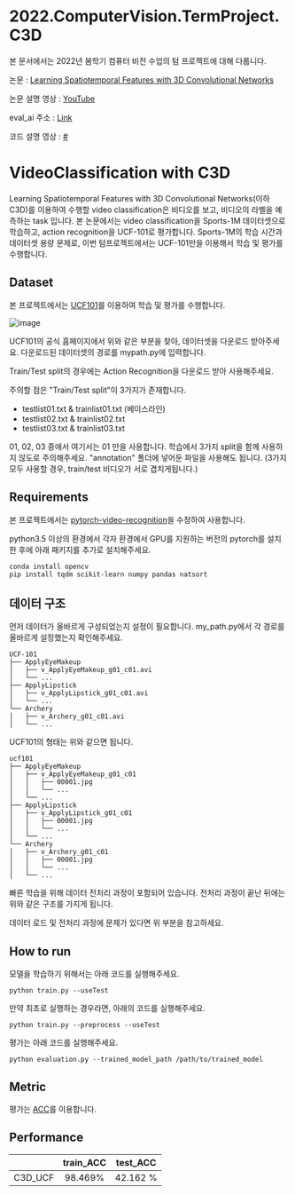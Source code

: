 # 2022.ComputerVision.TermProject.C3D

본 문서에서는 2022년 봄학기 컴퓨터 비전 수업의 텀 프로젝트에 대해 다룹니다.

논문 : [Learning Spatiotemporal Features with 3D Convolutional Networks](https://arxiv.org/pdf/1412.0767v4.pdf)

논문 설명 영상 : [YouTube](https://youtu.be/U6PmduQ1BQw)

eval_ai 주소 : [Link](http://203.250.148.128:3088/web/challenges/challenge-page/85/overview)

코드 설명 영상 : [#]()

# VideoClassification with C3D
Learning Spatiotemporal Features with 3D Convolutional Networks(이하 C3D)를 이용하여 수행할 video classification은 비디오를 보고, 비디오의 라벨을 예측하는 task 입니다. 본 논문에서는 video classification을 Sports-1M 데이터셋으로 학습하고, action recognition을 UCF-101로 평가합니다. Sports-1M의 학습 시간과 데이터셋 용량 문제로, 이번 텀프로젝트에서는 UCF-101만을 이용해서 학습 및 평가를 수행합니다.

## Dataset
본 프로젝트에서는 [UCF101](https://www.crcv.ucf.edu/data/UCF101.php)를 이용하여 학습 및 평가를 수행합니다.

![image](https://user-images.githubusercontent.com/24697575/167851410-3e802e6d-02f1-4fc8-aa28-86799016181f.png)

UCF101의 공식 홈페이지에서 위와 같은 부분을 찾아, 데이터셋을 다운로드 받아주세요. 다운로드된 데이터셋의 경로를 mypath.py에 입력합니다.

Train/Test split의 경우에는 Action Recognition을 다운로드 받아 사용해주세요.

주의할 점은 "Train/Test split"이 3가지가 존재합니다.

- testlist01.txt & trainlist01.txt (베이스라인)
- testlist02.txt & trainlist02.txt
- testlist03.txt & trainlist03.txt

01, 02, 03 중에서 여기서는 01 만을 사용합니다. 학습에서 3가지 split을 함께 사용하지 않도로 주의해주세요. "annotation" 폴더에 넣어둔 파일을 사용해도 됩니다. (3가지 모두 사용할 경우, train/test 비디오가 서로 겹치게됩니다.)

## Requirements

본 프로젝트에서는 [pytorch-video-recognition](https://github.com/jfzhang95/pytorch-video-recognition)을 수정하여 사용합니다.

python3.5 이상의 환경에서 각자 환경에서 GPU를 지원하는 버전의 pytorch를 설치한 후에 아래 패키지를 추가로 설치해주세요.

```
conda install opencv
pip install tqdm scikit-learn numpy pandas natsort 
```

## 데이터 구조

먼저 데이터가 올바르게 구성되었는지 설정이 필요합니다. my_path.py에서 각 경로를 올바르게 설정했는지 확인해주세요.

```
UCF-101
├── ApplyEyeMakeup
│   ├── v_ApplyEyeMakeup_g01_c01.avi
│   └── ...
├── ApplyLipstick
│   ├── v_ApplyLipstick_g01_c01.avi
│   └── ...
└── Archery
│   ├── v_Archery_g01_c01.avi
│   └── ...
```
UCF101의 형태는 위와 같으면 됩니다.

```
ucf101
├── ApplyEyeMakeup
│   ├── v_ApplyEyeMakeup_g01_c01
│   │   ├── 00001.jpg
│   │   └── ...
│   └── ...
├── ApplyLipstick
│   ├── v_ApplyLipstick_g01_c01
│   │   ├── 00001.jpg
│   │   └── ...
│   └── ...
└── Archery
│   ├── v_Archery_g01_c01
│   │   ├── 00001.jpg
│   │   └── ...
│   └── ...
```
빠른 학습을 위해 데이터 전처리 과정이 포함되어 있습니다. 전처리 과정이 끝난 뒤에는 위와 같은 구조를 가지게 됩니다.

데이터 로드 및 전처리 과정에 문제가 있다면 위 부분을 참고하세요.

## How to run
모델을 학습하기 위해서는 아래 코드를 실행해주세요.
```
python train.py --useTest
```

만약 최초로 실행하는 경우라면, 아래의 코드를 실행해주세요.
```
python train.py --preprocess --useTest
```


평가는 아래 코드를 실행해주세요.
```
python evaluation.py --trained_model_path /path/to/trained_model
```

## Metric

평가는 [ACC](https://scikit-learn.org/stable/modules/generated/sklearn.metrics.accuracy_score.html?highlight=acc#sklearn.metrics.accuracy_score)를 이용합니다.

## Performance

||train_ACC|test_ACC|
|:---:|:---:|:---:|
|C3D_UCF|98.469%|42.162	%|
